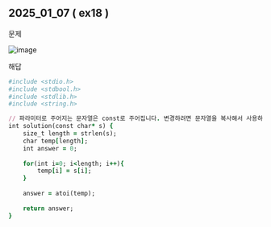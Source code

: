 ## 2025_01_07 ( ex18 )

문제 <br>

![image](https://github.com/user-attachments/assets/a4ca1329-4f45-438c-8e82-17c3890c8366) <br>

해답 <br>

```ruby
#include <stdio.h>
#include <stdbool.h>
#include <stdlib.h>
#include <string.h>

// 파라미터로 주어지는 문자열은 const로 주어집니다. 변경하려면 문자열을 복사해서 사용하세요.
int solution(const char* s) {
    size_t length = strlen(s);
    char temp[length];
    int answer = 0;
    
    for(int i=0; i<length; i++){
        temp[i] = s[i];
    }
    
    answer = atoi(temp);
    
    return answer;
}
```
